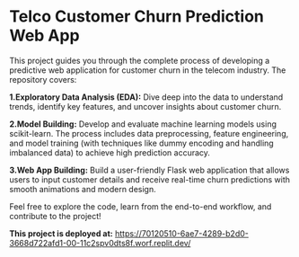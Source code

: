 <h1>Telco Customer Churn Prediction Web App</h1>
This project guides you through the complete process of developing a predictive web application for customer churn in the telecom industry. The repository covers:

**1.Exploratory Data Analysis (EDA):**
Dive deep into the data to understand trends, identify key features, and uncover insights about customer churn.

**2.Model Building:**
Develop and evaluate machine learning models using scikit-learn. The process includes data preprocessing, feature engineering, and model training (with techniques like dummy encoding and handling imbalanced data) to achieve high prediction accuracy.

**3.Web App Building:**
Build a user-friendly Flask web application that allows users to input customer details and receive real-time churn predictions with smooth animations and modern design.

Feel free to explore the code, learn from the end-to-end workflow, and contribute to the project!


**This project is deployed at:**
https://70120510-6ae7-4289-b2d0-3668d722afd1-00-11c2spv0dts8f.worf.replit.dev/







